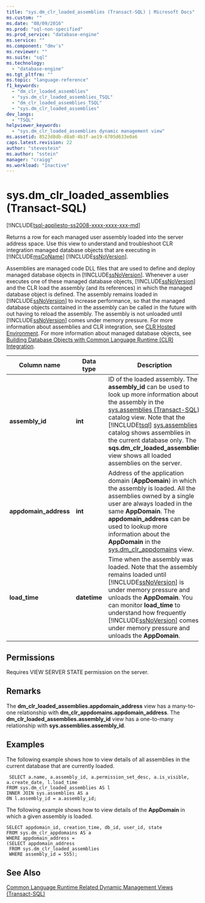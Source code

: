 ```yaml
---
title: "sys.dm_clr_loaded_assemblies (Transact-SQL) | Microsoft Docs"
ms.custom: ""
ms.date: "08/09/2016"
ms.prod: "sql-non-specified"
ms.prod_service: "database-engine"
ms.service: ""
ms.component: "dmv's"
ms.reviewer: ""
ms.suite: "sql"
ms.technology: 
  - "database-engine"
ms.tgt_pltfrm: ""
ms.topic: "language-reference"
f1_keywords: 
  - "dm_clr_loaded_assemblies"
  - "sys.dm_clr_loaded_assemblies_TSQL"
  - "dm_clr_loaded_assemblies_TSQL"
  - "sys.dm_clr_loaded_assemblies"
dev_langs: 
  - "TSQL"
helpviewer_keywords: 
  - "sys.dm_clr_loaded_assemblies dynamic management view"
ms.assetid: 8523d8db-d8a0-4b1f-ae19-6705d633e0a6
caps.latest.revision: 22
author: "stevestein"
ms.author: "sstein"
manager: "craigg"
ms.workload: "Inactive"
---
```

# sys.dm_clr_loaded_assemblies (Transact-SQL)
[!INCLUDE[tsql-appliesto-ss2008-xxxx-xxxx-xxx-md](../../includes/tsql-appliesto-ss2008-xxxx-xxxx-xxx-md.md)]

  Returns a row for each managed user assembly loaded into the server address space. Use this view to understand and troubleshoot CLR integration managed database objects that are executing in [!INCLUDE[msCoName](../../includes/msconame-md.md)] [!INCLUDE[ssNoVersion](../../includes/ssnoversion-md.md)].  
  
 Assemblies are managed code DLL files that are used to define and deploy managed database objects in [!INCLUDE[ssNoVersion](../../includes/ssnoversion-md.md)]. Whenever a user executes one of these managed database objects, [!INCLUDE[ssNoVersion](../../includes/ssnoversion-md.md)] and the CLR load the assembly (and its references) in which the managed database object is defined. The assembly remains loaded in [!INCLUDE[ssNoVersion](../../includes/ssnoversion-md.md)] to increase performance, so that the managed database objects contained in the assembly can be called in the future with out having to reload the assembly. The assembly is not unloaded until [!INCLUDE[ssNoVersion](../../includes/ssnoversion-md.md)] comes under memory pressure. For more information about assemblies and CLR integration, see [CLR Hosted Environment](../../relational-databases/clr-integration/clr-integration-architecture-clr-hosted-environment.md). For more information about managed database objects, see [Building Database Objects with Common Language Runtime &#40;CLR&#41; Integration](../../relational-databases/clr-integration/database-objects/building-database-objects-with-common-language-runtime-clr-integration.md).  

  
|Column name|Data type|Description|  
|-----------------|---------------|-----------------|  
|**assembly_id**|**int**|ID of the loaded assembly. The **assembly_id** can be used to look up more information about the assembly in the [sys.assemblies &#40;Transact-SQL&#41;](../../relational-databases/system-catalog-views/sys-assemblies-transact-sql.md) catalog view. Note that the [!INCLUDE[tsql](../../includes/tsql-md.md)] [sys.assemblies](../../relational-databases/system-catalog-views/sys-assemblies-transact-sql.md) catalog shows assemblies in the current database only. The **sqs.dm_clr_loaded_assemblies** view shows all loaded assemblies on the server.|  
|**appdomain_address**|**int**|Address of the application domain (**AppDomain**) in which the assembly is loaded. All the assemblies owned by a single user are always loaded in the same **AppDomain**. The **appdomain_address** can be used to lookup more information about the **AppDomain** in the [sys.dm_clr_appdomains](../../relational-databases/system-dynamic-management-views/sys-dm-clr-appdomains-transact-sql.md) view.|  
|**load_time**|**datetime**|Time when the assembly was loaded. Note that the assembly remains loaded until [!INCLUDE[ssNoVersion](../../includes/ssnoversion-md.md)] is under memory pressure and unloads the **AppDomain**. You can monitor **load_time** to understand how frequently [!INCLUDE[ssNoVersion](../../includes/ssnoversion-md.md)] comes under memory pressure and unloads the **AppDomain**.|  
  
## Permissions  
 Requires VIEW SERVER STATE permission on the server.  
  
## Remarks  
 The **dm_clr_loaded_assemblies.appdomain_address** view has a many-to-one relationship with  **dm_clr_appdomains.appdomain_address**. The **dm_clr_loaded_assemblies.assembly_id** view has a one-to-many relationship with **sys.assemblies.assembly_id**.  
  
## Examples  
 The following example shows how to view details of all assemblies in the current database that are currently loaded.  
  
```  
 SELECT a.name, a.assembly_id, a.permission_set_desc, a.is_visible, a.create_date, l.load_time   
FROM sys.dm_clr_loaded_assemblies AS l   
INNER JOIN sys.assemblies AS a  
ON l.assembly_id = a.assembly_id;  
```  
  
 The following example shows how to view details of the **AppDomain** in which a given assembly is loaded.  
  
```  
SELECT appdomain_id, creation_time, db_id, user_id, state  
FROM sys.dm_clr_appdomains AS a  
WHERE appdomain_address =   
(SELECT appdomain_address   
 FROM sys.dm_clr_loaded_assemblies  
 WHERE assembly_id = 555);  
```  
  
## See Also  
 [Common Language Runtime Related Dynamic Management Views &#40;Transact-SQL&#41;](../../relational-databases/system-dynamic-management-views/common-language-runtime-related-dynamic-management-views-transact-sql.md)  
  
  
